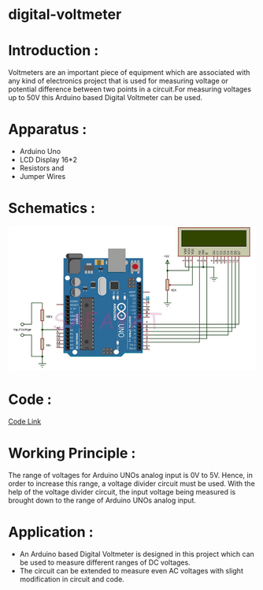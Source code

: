 # digital-voltmeter
# Introduction :
Voltmeters are an important piece of equipment which are associated with any kind of electronics project that is used for measuring voltage or potential difference between two points in a circuit.For measuring voltages up to 50V this Arduino based Digital Voltmeter can be used.
# Apparatus : 
* Arduino Uno
* LCD Display 16*2
* Resistors and
* Jumper Wires
# Schematics : 
![Schematics](Digital_Voltmeter.jpg)
# Code : 
[Code Link](Digital_voltmeter.ino)
# Working Principle : 
The range of voltages for Arduino UNOs analog input is 0V to 5V. Hence, in order to increase this range, a voltage divider circuit must be used. With the help of the voltage divider circuit, the input voltage being measured is brought down to the range of Arduino UNOs analog input.
# Application : 
* An Arduino based Digital Voltmeter is designed in this project which can be used to measure different ranges of DC voltages.
* The circuit can be extended to measure even AC voltages with slight modification in circuit and code.
